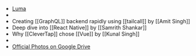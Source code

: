 - [Luma](https://lu.ma/58vylbrh)
-
- Creating [[GraphQL]] backend rapidly using [[tailcall]] by [[Amit Singh]]
- Deep dive into [[React Native]] by [[Samrith Shankar]]
- Why [[CleverTap]] chose [[Vue]] by [[Kunal Singh]]
-
- [Official Photos on Google Drive](https://drive.google.com/drive/folders/1mXED018RsEbQrjO8O0HaLt2YHewzqlKl)